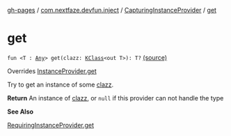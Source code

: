 [gh-pages](../../index.md) / [com.nextfaze.devfun.inject](../index.md) / [CapturingInstanceProvider](index.md) / [get](.)

# get

`fun <T : `[`Any`](https://kotlinlang.org/api/latest/jvm/stdlib/kotlin/-any/index.html)`> get(clazz: `[`KClass`](https://kotlinlang.org/api/latest/jvm/stdlib/kotlin.reflect/-k-class/index.html)`<out T>): T?` [(source)](https://github.com/NextFaze/dev-fun/tree/master/devfun-annotations/src/main/java/com/nextfaze/devfun/inject/InstanceProvider.kt#L83)

Overrides [InstanceProvider.get](../-instance-provider/get.md)

Try to get an instance of some [clazz](get.md#com.nextfaze.devfun.inject.CapturingInstanceProvider$get(kotlin.reflect.KClass((com.nextfaze.devfun.inject.CapturingInstanceProvider.get.T)))/clazz).

**Return**
An instance of [clazz](get.md#com.nextfaze.devfun.inject.CapturingInstanceProvider$get(kotlin.reflect.KClass((com.nextfaze.devfun.inject.CapturingInstanceProvider.get.T)))/clazz), or `null` if this provider can not handle the type

**See Also**

[RequiringInstanceProvider.get](../-requiring-instance-provider/get.md)

